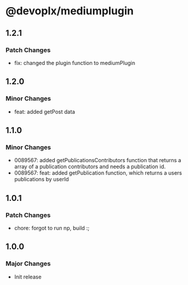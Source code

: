 # @devoplx/mediumplugin

## 1.2.1

### Patch Changes

-   fix: changed the plugin function to mediumPlugin

## 1.2.0

### Minor Changes

-   feat: added getPost data

## 1.1.0

### Minor Changes

-   0089567: added getPublicationsContributors function that returns a array of a publication contributors and needs a publication id.
-   0089567: feat: added getPublication function, which returns a users publications by userId

## 1.0.1

### Patch Changes

-   chore: forgot to run np, build :;

## 1.0.0

### Major Changes

-   Init release
